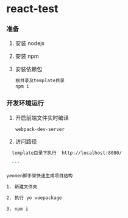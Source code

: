 # react-test
### 准备
1. 安装 nodejs 
2. 安装 npm
3. 安装依赖包

	```sh
   根目录及template目录
   npm i

    ```

### 开发环境运行
1. 开启前端文件实时编译

	```sh
   	webpack-dev-server
   	
    ```
2. 访问路径
  ```sh
  	template目录下执行  http://localhost:8080/
    
    ```
  	
yeomen脚手架快速生成项目结构

1. 新建文件夹

2. 执行 yo vuepackage

3. npm i